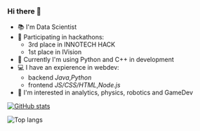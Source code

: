 ### Hi there 👋

- 📚 I'm Data Scientist
- 👾 Participating in hackathons:
  - 3rd place in INNOTECH HACK
  - 1st place in IVision
- 🌱 Currently I'm using Python and C++ in development
- 💻 I have an expierence in webdev:
  -  backend *Java*,*Python*
  -  frontend *JS/CSS/HTML*,*Node.js*
- 🤖 I'm interested in analytics, physics, robotics and GameDev

[![GitHub stats](https://github-readme-stats.vercel.app/api?username=elladiell&show_icons=true&theme=tokyonight)](https://github.com/elladiell/github-readme-stats)

![Top langs](https://github-readme-stats.vercel.app/api/top-langs/?username=elladiell&hide_border=true&layout=compact&theme=tokyonight)
<!--
**elladiell/elladiell** is a ✨ _special_ ✨ repository because its `README.md` (this file) appears on your GitHub profile.

Here are some ideas to get you started:

- 🔭 I’m currently working on ...
- 🌱 I’m currently learning ...
- 👯 I’m looking to collaborate on ...
- 🤔 I’m looking for help with ...
- 💬 Ask me about ...
- 📫 How to reach me: ...
- 😄 Pronouns: ...
- ⚡ Fun fact: ...
-->
